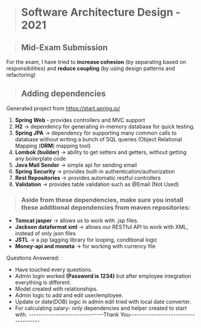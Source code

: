 ># Software Architecture Design - 2021

>## Mid-Exam Submission 

For the exam, I have tried to **increase cohesion** (by separating based on responsibilities) and **reduce coupling** (by using design patterns and refactoring)

>## Adding dependencies
Generated project from https://start.spring.io/

1. **Spring Web** - provides controllers and MVC support
2. **H2** → dependency for generating in-memory database for quick testing.
3. **Spring JPA** → dependency for supporting many common calls to database without writing a bunch of SQL queries (Object Relational Mapping (**ORM**) mapping tool)
4. **Lombok (builder)** → ability to get setters and getters, without getting any boilerplate code
5. **Java Mail Sender** → simple api for sending email 
6. **Spring Security** → provides built-in authentication/authorization
7. **Rest Repositories** → provides automatic restful controllers
8. **Validation** → provides table validation such as @Email (Not Used)

>### Aside from these dependencies, make sure you install these additional dependencies from maven repositories:

- **Tomcat jasper** → allows us to work with .jsp files.
- **Jackson dataformat xml** → allows our RESTful API to work with XML, instead of only json files
- **JSTL** → a jsp tagging library for looping, conditional logic
- **Money-api and moneta** → for working with currency file


Questions Answered: 
- Have touched every questions.
- Admin login worked **(Password is 1234)** but after employee integration everything is different.
- Model created with relationships.
- Admin logic to add and edit user/employee.
- Update or date(DOB) logic in admin edit tried with local date converter.
- For calculating salary- only dependencies and helper created to start with.
-------------------------------Thank You-------------------------------------